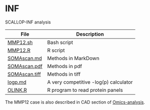 # INF
SCALLOP-INF analysis

File    | Description
--------|-------------------------------
[MMP12.sh](doc/MMP12.sh) | Bash script
[MMP12.R](doc/MMP12.R) | R script
[SOMAscan.md](doc/SOMAscan.md) | Methods in MarkDown
[SOMAscan.pdf](doc/SOMAscan.pdf) | Methods in pdf
[SOMAscan.tiff](doc/SOMAscan.tiff) | Methods in tiff
[logp.md](doc/logp.md) | A very competitive -log(p) calculator
[OLINK.R](doc/OLINK.R) | R program to read protein panels

The MMP12 case is also described in CAD section of [Omics-analysis](https://github.com/jinghuazhao/Omics-analysis).

